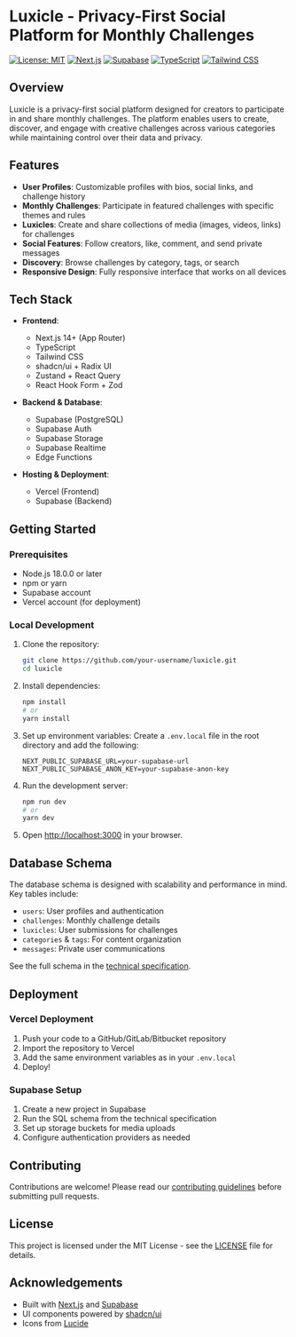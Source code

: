 # Luxicle - Privacy-First Social Platform for Monthly Challenges

[![License: MIT](https://img.shields.io/badge/License-MIT-blue.svg)](https://opensource.org/licenses/MIT)
[![Next.js](https://img.shields.io/badge/Next.js-14.0+-000000?logo=nextdotjs&logoColor=white)](https://nextjs.org/)
[![Supabase](https://img.shields.io/badge/Supabase-181818?logo=supabase&logoColor=white)](https://supabase.com/)
[![TypeScript](https://img.shields.io/badge/TypeScript-3178C6?logo=typescript&logoColor=white)](https://www.typescriptlang.org/)
[![Tailwind CSS](https://img.shields.io/badge/Tailwind_CSS-38B2AC?logo=tailwind-css&logoColor=white)](https://tailwindcss.com/)

## Overview

Luxicle is a privacy-first social platform designed for creators to participate in and share monthly challenges. The platform enables users to create, discover, and engage with creative challenges across various categories while maintaining control over their data and privacy.

## Features

- **User Profiles**: Customizable profiles with bios, social links, and challenge history
- **Monthly Challenges**: Participate in featured challenges with specific themes and rules
- **Luxicles**: Create and share collections of media (images, videos, links) for challenges
- **Social Features**: Follow creators, like, comment, and send private messages
- **Discovery**: Browse challenges by category, tags, or search
- **Responsive Design**: Fully responsive interface that works on all devices

## Tech Stack

- **Frontend**: 
  - Next.js 14+ (App Router)
  - TypeScript
  - Tailwind CSS
  - shadcn/ui + Radix UI
  - Zustand + React Query
  - React Hook Form + Zod

- **Backend & Database**:
  - Supabase (PostgreSQL)
  - Supabase Auth
  - Supabase Storage
  - Supabase Realtime
  - Edge Functions

- **Hosting & Deployment**:
  - Vercel (Frontend)
  - Supabase (Backend)

## Getting Started

### Prerequisites

- Node.js 18.0.0 or later
- npm or yarn
- Supabase account
- Vercel account (for deployment)

### Local Development

1. Clone the repository:
   ```bash
   git clone https://github.com/your-username/luxicle.git
   cd luxicle
   ```

2. Install dependencies:
   ```bash
   npm install
   # or
   yarn install
   ```

3. Set up environment variables:
   Create a `.env.local` file in the root directory and add the following:
   ```env
   NEXT_PUBLIC_SUPABASE_URL=your-supabase-url
   NEXT_PUBLIC_SUPABASE_ANON_KEY=your-supabase-anon-key
   ```

4. Run the development server:
   ```bash
   npm run dev
   # or
   yarn dev
   ```

5. Open [http://localhost:3000](http://localhost:3000) in your browser.

## Database Schema

The database schema is designed with scalability and performance in mind. Key tables include:

- `users`: User profiles and authentication
- `challenges`: Monthly challenge details
- `luxicles`: User submissions for challenges
- `categories` & `tags`: For content organization
- `messages`: Private user communications

See the full schema in the [technical specification](./plans%20and%20docs/luxicle-tech-spec-Claude.md).

## Deployment

### Vercel Deployment

1. Push your code to a GitHub/GitLab/Bitbucket repository
2. Import the repository to Vercel
3. Add the same environment variables as in your `.env.local`
4. Deploy!

### Supabase Setup

1. Create a new project in Supabase
2. Run the SQL schema from the technical specification
3. Set up storage buckets for media uploads
4. Configure authentication providers as needed

## Contributing

Contributions are welcome! Please read our [contributing guidelines](CONTRIBUTING.md) before submitting pull requests.

## License

This project is licensed under the MIT License - see the [LICENSE](LICENSE) file for details.

## Acknowledgements

- Built with [Next.js](https://nextjs.org/) and [Supabase](https://supabase.com/)
- UI components powered by [shadcn/ui](https://ui.shadcn.com/)
- Icons from [Lucide](https://lucide.dev/)
